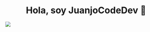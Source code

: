 <div align="center">
<h1 align="center">Hola, soy JuanjoCodeDev 👋</h1>
</div>

<img src="https://draftilustrator.files.wordpress.com/2023/09/programacion-informatica-draft-design-web.gif">
